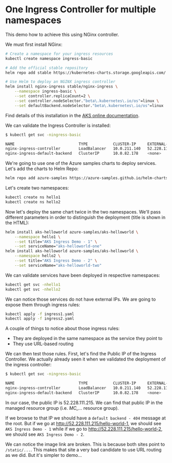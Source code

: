 # One Ingress Controller for multiple namespaces

This demo how to achieve this using NGinx controller.

We must first install NGinx:

```bash
# Create a namespace for your ingress resources
kubectl create namespace ingress-basic

# Add the official stable repository
helm repo add stable https://kubernetes-charts.storage.googleapis.com/

# Use Helm to deploy an NGINX ingress controller
helm install nginx-ingress stable/nginx-ingress \
    --namespace ingress-basic \
    --set controller.replicaCount=2 \
    --set controller.nodeSelector."beta\.kubernetes\.io/os"=linux \
    --set defaultBackend.nodeSelector."beta\.kubernetes\.io/os"=linux
```

Find details of this installation in the [AKS online documentation](https://docs.microsoft.com/en-us/azure/aks/ingress-basic#create-an-ingress-controller).

We can validate the Ingress Controller is installed:

```bash
$ kubectl get svc -ningress-basic

NAME                            TYPE           CLUSTER-IP     EXTERNAL-IP      PORT(S)                      AGE
nginx-ingress-controller        LoadBalancer   10.0.211.140   52.228.111.215   80:30725/TCP,443:30354/TCP   34m
nginx-ingress-default-backend   ClusterIP      10.0.82.178    <none>           80/TCP                       34m
```

We're going to use one of the Azure samples charts to deploy services.  Let's add the charts to Helm Repo:

```bash
helm repo add azure-samples https://azure-samples.github.io/helm-charts/
```

Let's create two namespaces:

```bash
kubectl create ns hello1
kubectl create ns hello2
```

Now let's deploy the same chart twice in the two namespaces.  We'll pass different parameters in order to distinguish the deployment (title is shown in the HTML):

```bash
helm install aks-helloworld azure-samples/aks-helloworld \
    --namespace hello1 \
    --set title="AKS Ingress Demo - 1" \
    --set serviceName="aks-helloworld-one"
helm install aks-helloworld azure-samples/aks-helloworld \
    --namespace hello2 \
    --set title="AKS Ingress Demo - 2" \
    --set serviceName="aks-helloworld-two"
```

We can validate services have been deployed in respective namespaces:

```bash
kubectl get svc -nhello1
kubectl get svc -nhello2
```

We can notice those services do not have external IPs.  We are going to expose them through ingress rules:

```bash
kubectl apply -f ingress1.yaml
kubectl apply -f ingress2.yaml
```

A couple of things to notice about those ingress rules:

* They are deployed in the same namespace as the service they point to
* They use URL-based routing

We can then test those rules.  First, let's find the Public IP of the Ingress Controller.  We actually already seen it when we validated the deployment of the ingress controller:

```bash
$ kubectl get svc -ningress-basic

NAME                            TYPE           CLUSTER-IP     EXTERNAL-IP      PORT(S)                      AGE
nginx-ingress-controller        LoadBalancer   10.0.211.140   52.228.111.215   80:30725/TCP,443:30354/TCP   34m
nginx-ingress-default-backend   ClusterIP      10.0.82.178    <none>           80/TCP                       34m
```

In our case, the public IP is 52.228.111.215.  We can find that public IP in the managed resource group (i.e. *MC_...* resource group).

If we browse to that IP we should have a `default backend - 404` message at the root.  But if we go at http://52.228.111.215/hello-world-1, we should see `AKS Ingress Demo - 1` while if we go to http://52.228.111.215/hello-world-2, we should see `AKS Ingress Demo - 2`.

We can notice the image link are broken.  This is because both sites point to `/static/...`.  This makes that site a very bad candidate to use URL routing as we did.  But it's simpler to demo...
